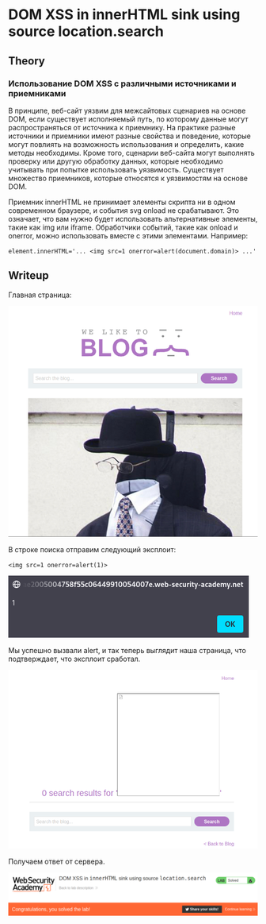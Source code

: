 # DOM XSS in innerHTML sink using source location.search

## Theory

<h3>Использование DOM XSS с различными источниками и приемниками</h3>

В принципе, веб-сайт уязвим для межсайтовых сценариев на основе DOM, если существует исполняемый путь, по которому данные могут распространяться от источника к приемнику. На практике разные источники и приемники имеют разные свойства и поведение, которые могут повлиять на возможность использования и определить, какие методы необходимы. Кроме того, сценарии веб-сайта могут выполнять проверку или другую обработку данных, которые необходимо учитывать при попытке использовать уязвимость. Существует множество приемников, которые относятся к уязвимостям на основе DOM. 

Приемник innerHTML не принимает элементы скрипта ни в одном современном браузере, и события svg onload не срабатывают. Это означает, что вам нужно будет использовать альтернативные элементы, такие как img или iframe. Обработчики событий, такие как onload и onerror, можно использовать вместе с этими элементами. Например:
```
element.innerHTML='... <img src=1 onerror=alert(document.domain)> ...'
```

## Writeup

Главная страница:

![](./assets/1.png)

В строке поиска отправим следующий эксплоит:
```
<img src=1 onerror=alert(1)>
```

![](./assets/2.png)

Мы успешно вызвали alert, и так теперь выглядит наша страница, что подтверждает, что эксплоит сработал.

![](./assets/3.png)

Получаем ответ от сервера.

![](./assets/4.png)